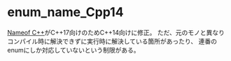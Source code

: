 # enum_name_Cpp14

[Nameof C++](https://github.com/Neargye/nameof)がC++17向けのためC++14向けに修正。
ただ、元のモノと異なりコンパイル時に解決できずに実行時に解決している箇所があったり、
連番のenumにしか対応していないという制限がある。